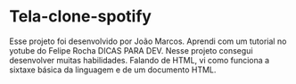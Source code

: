 # Tela-clone-spotify
Esse projeto foi desenvolvido por João Marcos.
Aprendi com um tutorial no yotube do Felipe Rocha DICAS PARA DEV.
Nesse projeto consegui desenvolver muitas habilidades.
Falando de HTML, vi como funciona a sixtaxe básica da linguagem e de um documento HTML.
